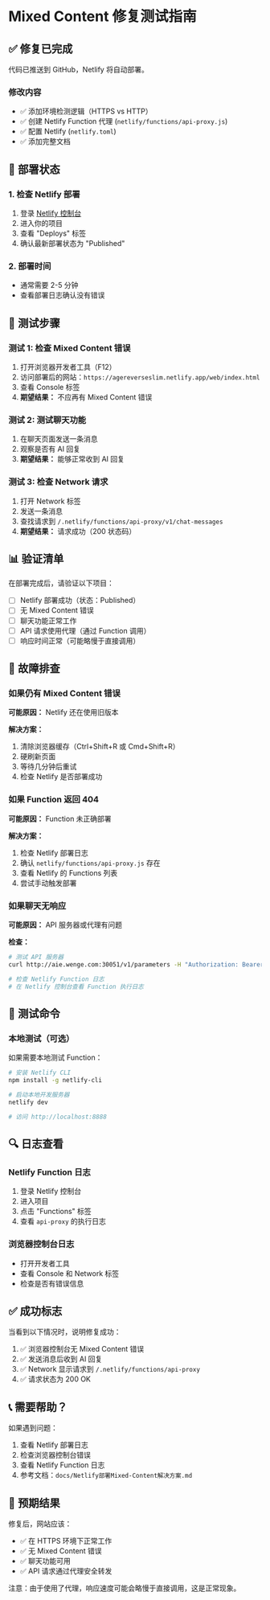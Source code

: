 # Mixed Content 修复测试指南

## ✅ 修复已完成

代码已推送到 GitHub，Netlify 将自动部署。

### 修改内容
- ✅ 添加环境检测逻辑（HTTPS vs HTTP）
- ✅ 创建 Netlify Function 代理 (`netlify/functions/api-proxy.js`)
- ✅ 配置 Netlify (`netlify.toml`)
- ✅ 添加完整文档

## 🔄 部署状态

### 1. 检查 Netlify 部署
1. 登录 [Netlify 控制台](https://app.netlify.com)
2. 进入你的项目
3. 查看 "Deploys" 标签
4. 确认最新部署状态为 "Published"

### 2. 部署时间
- 通常需要 2-5 分钟
- 查看部署日志确认没有错误

## 🧪 测试步骤

### 测试 1: 检查 Mixed Content 错误

1. 打开浏览器开发者工具（F12）
2. 访问部署后的网站：`https://agereverseslim.netlify.app/web/index.html`
3. 查看 Console 标签
4. **期望结果：** 不应再有 Mixed Content 错误

### 测试 2: 测试聊天功能

1. 在聊天页面发送一条消息
2. 观察是否有 AI 回复
3. **期望结果：** 能够正常收到 AI 回复

### 测试 3: 检查 Network 请求

1. 打开 Network 标签
2. 发送一条消息
3. 查找请求到 `/.netlify/functions/api-proxy/v1/chat-messages`
4. **期望结果：** 请求成功（200 状态码）

## 📊 验证清单

在部署完成后，请验证以下项目：

- [ ] Netlify 部署成功（状态：Published）
- [ ] 无 Mixed Content 错误
- [ ] 聊天功能正常工作
- [ ] API 请求使用代理（通过 Function 调用）
- [ ] 响应时间正常（可能略慢于直接调用）

## 🐛 故障排查

### 如果仍有 Mixed Content 错误

**可能原因：** Netlify 还在使用旧版本

**解决方案：**
1. 清除浏览器缓存（Ctrl+Shift+R 或 Cmd+Shift+R）
2. 硬刷新页面
3. 等待几分钟后重试
4. 检查 Netlify 是否部署成功

### 如果 Function 返回 404

**可能原因：** Function 未正确部署

**解决方案：**
1. 检查 Netlify 部署日志
2. 确认 `netlify/functions/api-proxy.js` 存在
3. 查看 Netlify 的 Functions 列表
4. 尝试手动触发部署

### 如果聊天无响应

**可能原因：** API 服务器或代理有问题

**检查：**
```bash
# 测试 API 服务器
curl http://aie.wenge.com:30051/v1/parameters -H "Authorization: Bearer app-7GvRPyu0pd3wzK7YDWF6byue"

# 检查 Netlify Function 日志
# 在 Netlify 控制台查看 Function 执行日志
```

## 📝 测试命令

### 本地测试（可选）

如果需要本地测试 Function：

```bash
# 安装 Netlify CLI
npm install -g netlify-cli

# 启动本地开发服务器
netlify dev

# 访问 http://localhost:8888
```

## 🔍 日志查看

### Netlify Function 日志
1. 登录 Netlify 控制台
2. 进入项目
3. 点击 "Functions" 标签
4. 查看 `api-proxy` 的执行日志

### 浏览器控制台日志
- 打开开发者工具
- 查看 Console 和 Network 标签
- 检查是否有错误信息

## ✅ 成功标志

当看到以下情况时，说明修复成功：

1. ✅ 浏览器控制台无 Mixed Content 错误
2. ✅ 发送消息后收到 AI 回复
3. ✅ Network 显示请求到 `/.netlify/functions/api-proxy`
4. ✅ 请求状态为 200 OK

## 📞 需要帮助？

如果遇到问题：
1. 查看 Netlify 部署日志
2. 检查浏览器控制台错误
3. 查看 Netlify Function 日志
4. 参考文档：`docs/Netlify部署Mixed-Content解决方案.md`

## 🎯 预期结果

修复后，网站应该：
- ✅ 在 HTTPS 环境下正常工作
- ✅ 无 Mixed Content 错误
- ✅ 聊天功能可用
- ✅ API 请求通过代理安全转发

注意：由于使用了代理，响应速度可能会略慢于直接调用，这是正常现象。

